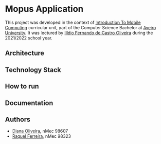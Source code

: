 # Mopus Application

This project was developed in the context of [Introduction To Mobile Computing](https://www.ua.pt/en/uc/9785) curricular unit, part of the Computer Science Bachelor at [Aveiro University](https://www.ua.pt/). It was lectured by [Ilídio Fernando de Castro Oliveira](https://www.ua.pt/en/p/10318398) during the 2021/2022 school year.

## Architecture

## Technology Stack

## How to run

## Documentation

## Authors

- [Diana Oliveira](https://github.com/DianaSiso), nMec 98607
- [Raquel Ferreira](https://github.com/Raqsf/), nMec 98323